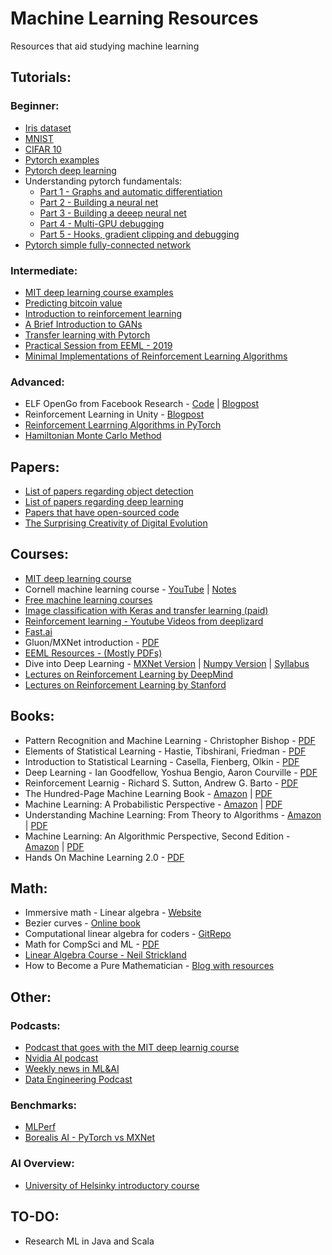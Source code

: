 # Machine Learning Resources
Resources that aid studying machine learning

## Tutorials:
### Beginner:
* [Iris dataset ](https://www.kaggle.com/gopaltirupur/iris-data-analysis-and-machine-learning-python)
* [MNIST](https://towardsdatascience.com/image-classification-in-10-minutes-with-mnist-dataset-54c35b77a38d)
* [CIFAR 10](https://github.com/deep-diver/CIFAR10-img-classification-tensorflow)
* [Pytorch examples](https://pytorch.org/tutorials/beginner/pytorch_with_examples.html)
* [Pytorch deep learning](https://pytorch.org/tutorials/beginner/deep_learning_60min_blitz.html)
* Understanding pytorch fundamentals: 
  * [Part 1 - Graphs and automatic differentiation](https://blog.paperspace.com/pytorch-101-understanding-graphs-and-automatic-differentiation/)
  * [Part 2 - Building a neural net](https://blog.paperspace.com/pytorch-101-building-neural-networks/)
  * [Part 3 - Building a deeep neural net](https://blog.paperspace.com/pytorch-101-advanced/)
  * [Part 4 - Multi-GPU debugging](https://blog.paperspace.com/pytorch-memory-multi-gpu-debugging/)
  * [Part 5 - Hooks, gradient clipping and debugging](https://blog.paperspace.com/pytorch-hooks-gradient-clipping-debugging/)
* [Pytorch simple fully-connected network](https://adventuresinmachinelearning.com/pytorch-tutorial-deep-learning/)

### Intermediate:
* [MIT deep learning course examples](https://github.com/lexfridman/mit-deep-learning)
* [Predicting bitcoin value](https://towardsdatascience.com/using-recurrent-neural-networks-to-predict-bitcoin-btc-prices-c4ff70f9f3e4)
* [Introduction to reinforcement learning](https://github.com/ShangtongZhang/reinforcement-learning-an-introduction)
* [A Brief Introduction to GANs](https://medium.com/sigmoid/a-brief-introduction-to-gans-and-how-to-code-them-2620ee465c30)
* [Transfer learning with Pytorch](https://towardsdatascience.com/transfer-learning-with-convolutional-neural-networks-in-pytorch-dd09190245ce)
* [Practical Session from EEML - 2019](https://github.com/eeml2019/PracticalSessions)
* [Minimal Implementations of Reinforcement Learning Algorithms](https://github.com/seungeunrho/minimalRL)

### Advanced:
* ELF OpenGo from Facebook Research - [Code](https://github.com/pytorch/ELF) | [Blogpost](https://research.fb.com/facebook-open-sources-elf-opengo/)
* Reinforcement Learning in Unity - [Blogpost](https://towardsdatascience.com/gettingstartedwithmarathonenvs-v0-5-0a-c1054a0b540c)
* [Reinforcement Learrning Algorithms in PyTorch](https://github.com/p-christ/Deep-Reinforcement-Learning-Algorithms-with-PyTorch)
* [Hamiltonian Monte Carlo Method](https://bayesianbrad.github.io/posts/2019_hmc.html#mjx-eqn-one)

## Papers:
* [List of papers regarding object detection](https://github.com/hoya012/deep_learning_object_detection)
* [List of papers regarding deep learning](https://github.com/terryum/awesome-deep-learning-papers)
* [Papers that have open-sourced code](https://paperswithcode.com/)
* [The Surprising Creativity of  Digital Evolution](https://github.com/AlexMuresan/Machine-Learning-Resources/blob/master/Papers/1803.03453.pdf)

## Courses:
* [MIT deep learning course](https://www.youtube.com/watch?list=PLrAXtmErZgOeiKm4sgNOknGvNjby9efdf&v=O5xeyoRL95U)
* Cornell machine learning course - [YouTube](https://www.youtube.com/playlist?list=PLl8OlHZGYOQ7bkVbuRthEsaLr7bONzbXS) | [Notes](http://www.cs.cornell.edu/courses/cs4780/2018fa/syllabus/index.html)
* [Free machine learning courses](https://techgrabyte.com/best-machine-learning-course-free/)
* [Image classification with Keras and transfer learning (paid)](https://www.pluralsight.com/courses/building-image-classification-solutions-keras-transfer-learning)
* [Reinforcement learning - Youtube Videos from deeplizard](https://www.youtube.com/playlist?list=PLZbbT5o_s2xoWNVdDudn51XM8lOuZ_Njv)
* [Fast.ai](https://www.fast.ai/)
* Gluon/MXNet introduction - [PDF](https://github.com/zackchase/gluon-slides/blob/master/sept18-gluon.pdf)
* [EEML Resources - (Mostly PDFs)](https://www.eeml.eu/resources)
* Dive into Deep Learning - [MXNet Version](http://d2l.ai/) | [Numpy Version](http://numpy.d2l.ai/) | [Syllabus](https://courses.d2l.ai/berkeley-stat-157/syllabus.html)
* [Lectures on Reinforcement Learning by DeepMind](https://www.youtube.com/playlist?list=PLqYmG7hTraZDNJre23vqCGIVpfZ_K2RZs)
* [Lectures on Reinforcement Learning by Stanford](https://onlinehub.stanford.edu/cs234)

## Books:
* Pattern Recognition and Machine Learning - Christopher Bishop - [PDF](http://users.isr.ist.utl.pt/~wurmd/Livros/school/Bishop%20-%20Pattern%20Recognition%20And%20Machine%20Learning%20-%20Springer%20%202006.pdf)
* Elements of Statistical Learning - Hastie, Tibshirani, Friedman - [PDF](https://github.com/AlexMuresan/Machine-Learning-Resources/blob/master/Books/ESLII_print12.pdf)
* Introduction to Statistical Learning - Casella, Fienberg, Olkin - [PDF](https://github.com/AlexMuresan/Machine-Learning-Resources/blob/master/Books/ISLR%20Seventh%20Printing.pdf)
* Deep Learning - Ian Goodfellow, Yoshua Bengio, Aaron Courville - [PDF](https://github.com/janishar/mit-deep-learning-book-pdf)
* Reinforcement Learnig - Richard S. Sutton, Andrew G. Barto - [PDF](http://incompleteideas.net/book/RLbook2018.pdf)
* The Hundred-Page Machine Learning Book - [Amazon](https://www.amazon.com/Hundred-Page-Machine-Learning-Book/dp/199957950X) | [PDF](http://themlbook.com/wiki/doku.php)
* Machine Learning: A Probabilistic Perspective - [Amazon](https://www.amazon.com/Machine-Learning-Probabilistic-Perspective-Computation/dp/0262018020/ref=mp_s_a_1_4?keywords=machine+learning&qid=1556172843&s=gateway&sr=8-4) | [PDF](https://doc.lagout.org/science/Artificial%20Intelligence/Machine%20learning/Machine%20Learning_%20A%20Probabilistic%20Perspective%20%5BMurphy%202012-08-24%5D.pdf)
* Understanding Machine Learning: From Theory to Algorithms - [Amazon](https://www.amazon.com/Understanding-Machine-Learning-Theory-Algorithms/dp/1107057132/ref=mp_s_a_1_16?keywords=machine+learning&qid=1556172889&s=gateway&sr=8-16) | [PDF](https://www.cs.huji.ac.il/~shais/UnderstandingMachineLearning/understanding-machine-learning-theory-algorithms.pdf)
* Machine Learning: An Algorithmic Perspective, Second Edition - [Amazon](https://www.amazon.com/Machine-Learning-Algorithmic-Perspective-Recognition/dp/1466583282/ref=mp_s_a_1_1?crid=QPG7SBC0L7P8&keywords=machine+learning+algorithmic+perspective&qid=1556172917&s=gateway&sprefix=machine+learning+algorithmic&sr=8-1) | [PDF](https://doc.lagout.org/science/Artificial%20Intelligence/Machine%20learning/Machine%20Learning_%20An%20Algorithmic%20Perspective%20%282nd%20ed.%29%20%5BMarsland%202014-10-08%5D.pdf)
* Hands On Machine Learning 2.0 - [PDF](https://github.com/AlexMuresan/Machine-Learning-Resources/blob/master/Books/Hands-on-Machine-Learning-with-Scikit-2E.pdf)

## Math:
* Immersive math - Linear algebra - [Website](http://immersivemath.com/ila/index.html)
* Bezier curves - [Online book](https://pomax.github.io/bezierinfo/)
* Computational linear algebra for coders - [GitRepo](https://github.com/fastai/numerical-linear-algebra/blob/master/README.md)
* Math for CompSci and ML - [PDF](https://github.com/AlexMuresan/Machine-Learning-Resources/blob/master/Books/math-basics.pdf)
* [Linear Algebra Course - Neil Strickland](https://neil-strickland.staff.shef.ac.uk/courses/MAS201/)
* How to Become a Pure Mathematician - [Blog with resources](http://hbpms.blogspot.com/)

## Other:
### Podcasts: 
* [Podcast that goes with the MIT deep learnig course](https://deeplearning.mit.edu/)
* [Nvidia AI podcast](https://blogs.nvidia.com/ai-podcast/)
* [Weekly news in ML&AI](https://twimlai.com/)
* [Data Engineering Podcast](https://www.dataengineeringpodcast.com/)

### Benchmarks:
* [MLPerf](https://mlperf.org/results/)
* [Borealis AI - PyTorch vs MXNet](https://www.borealisai.com/en/blog/standardizing-machine-learning-framework-applied-research/)

### AI Overview:
* [University of Helsinky introductory course](https://www.elementsofai.com)

## TO-DO:
* Research ML in Java and Scala
